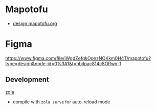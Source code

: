 # Mapotofu

* [design.mapotofu.org](https://design.mapotofu.org/)

# Figma

https://www.figma.com/file/iWgdZefqkOpnzNOKkm0H4T/mapotofu?type=design&node-id=0%3A1&t=hbiIpac814c8ORwq-1

## Development

[zola](https://github.com/getzola/zola)

* compile with `zola serve` for auto-reload mode
